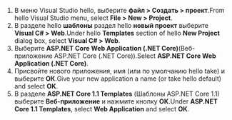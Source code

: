 1. <span data-ttu-id="af762-101">В меню Visual Studio hello, выберите **файл > Создать > проект**.</span><span class="sxs-lookup"><span data-stu-id="af762-101">From hello Visual Studio menu, select **File > New > Project**.</span></span>
2. <span data-ttu-id="af762-102">В разделе hello **шаблоны** раздел hello **новый проект** выберите **Visual C# > Web**.</span><span class="sxs-lookup"><span data-stu-id="af762-102">Under hello **Templates** section of hello **New Project** dialog box, select **Visual C# > Web**.</span></span>
3. <span data-ttu-id="af762-103">Выберите **ASP.NET Core Web Application (.NET Core)**(Веб-приложение ASP.NET Core (.NET Core)).</span><span class="sxs-lookup"><span data-stu-id="af762-103">Select **ASP.NET Core Web Application (.NET Core)**.</span></span>
4. <span data-ttu-id="af762-104">Присвойте нового приложения, имя (или по умолчанию hello take) и выберите **ОК**.</span><span class="sxs-lookup"><span data-stu-id="af762-104">Give your new application a name (or take hello default) and select **OK**.</span></span>
5. <span data-ttu-id="af762-105">В разделе **ASP.NET Core 1.1 Templates** (Шаблоны ASP.NET Core 1.1) выберите **Веб-приложение** и нажмите кнопку **ОК**.</span><span class="sxs-lookup"><span data-stu-id="af762-105">Under **ASP.NET Core 1.1 Templates**, select **Web Application** and select **OK**.</span></span>

